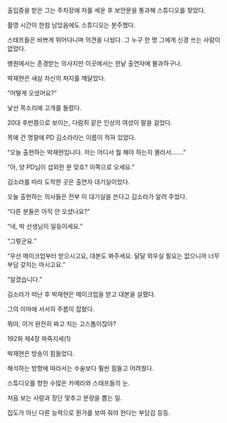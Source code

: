 출입증을 받은 그는 주차장에 차를 세운 후 보안문을 통과해 스튜디오를 찾았다.

촬영 시간이 한참 남았음에도 스튜디오는 분주했다.

스태프들은 바쁘게 뛰어다니며 의견을 나눴다. 그 누구 한 명 그에게 신경 쓰는 사람이 없었다.

병원에서는 존경받는 의사지만 이곳에서는 한낱 출연자에 불과하구나.

박재현은 새삼 자신의 처지를 깨달았다.

“어떻게 오셨어요?”

낯선 목소리에 고개를 돌렸다.

20대 후반쯤으로 보이는, 다람쥐 같은 인상의 여성이 말을 걸었다.

목에 건 명찰에 PD 김소라라는 이름이 적혀 있었다.

“오늘 출현하는 박재현입니다. 저는 어디서 뭘 해야 하는지 몰라서…….”

“아, 양 PD님이 섭외한 분 맞죠? 이쪽으로 오세요.”

김소라를 따라 도착한 곳은 출연자 대기실이었다.

오늘 출현하는 의사들은 전부 이 대기실을 쓴다고 김소라가 알려 주었다.

“다른 분들은 아직 안 오셨나요?”

“네, 박 선생님이 일등이세요.”

“그렇군요.”

“우선 메이크업부터 받으시고요, 대본도 봐주세요. 달달 외우실 필요는 없으니까 너무 부담 갖지는 마시고요.”

“알겠습니다.”

김소라가 떠난 후 박재현은 메이크업을 받고 대본을 살폈다.

그의 이마에 서서히 주름이 잡혔다.

뭐야, 이거 완전히 짜고 치는 고스톱이잖아?

192화 제4장 파죽지세(1)

박재현은 방송이 힘들었다.

해석하는 방향에 따라서는 수술보다 훨씬 힘들고 어려웠다.

스튜디오를 향한 수많은 카메라와 스태프들의 눈.

처음 보는 사람과 장단 맞추고 분량을 뽑는 일.

집도가 아닌 다른 능력으로 뭔가를 보여 줘야 한다는 부담감 등등.